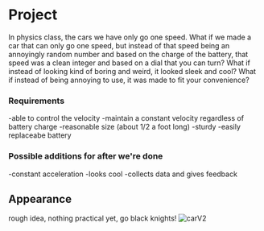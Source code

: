 # Project
In physics class, the cars we have only go one speed. What if we made a car that can only go one speed, but instead of that speed being an annoyingly random number and based on the charge of the battery, that speed was a clean integer and based on a dial that you can turn? What if instead of looking kind of boring and weird, it looked sleek and cool? What if instead of being annoying to use, it was made to fit your convenience?

### Requirements
-able to control the velocity
-maintain a constant velocity regardless of battery charge
-reasonable size (about 1/2 a foot long)
-sturdy
-easily replaceabe battery

### Possible additions for after we're done
-constant acceleration
-looks cool
-collects data and gives feedback

## Appearance
rough idea, nothing practical yet, go black knights!
![carV2](https://user-images.githubusercontent.com/55702245/190243291-41e3287a-21ae-419b-af8f-224b6a2d5c91.PNG)


